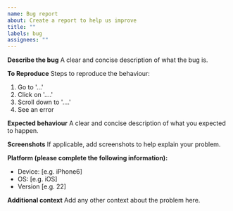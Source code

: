 ```yaml
---
name: Bug report
about: Create a report to help us improve
title: ""
labels: bug
assignees: ""
---
```


**Describe the bug**
A clear and concise description of what the bug is.

**To Reproduce**
Steps to reproduce the behaviour:

1. Go to '...'
2. Click on '....'
3. Scroll down to '....'
4. See an error

**Expected behaviour**
A clear and concise description of what you expected to happen.

**Screenshots**
If applicable, add screenshots to help explain your problem.

**Platform (please complete the following information):**

- Device: [e.g. iPhone6]
- OS: [e.g. iOS]
- Version [e.g. 22]

**Additional context**
Add any other context about the problem here.
